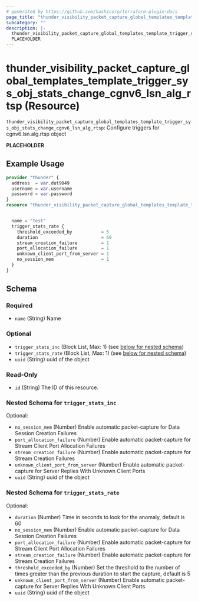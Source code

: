 ```yaml
---
# generated by https://github.com/hashicorp/terraform-plugin-docs
page_title: "thunder_visibility_packet_capture_global_templates_template_trigger_sys_obj_stats_change_cgnv6_lsn_alg_rtsp Resource - terraform-provider-thunder"
subcategory: ""
description: |-
  thunder_visibility_packet_capture_global_templates_template_trigger_sys_obj_stats_change_cgnv6_lsn_alg_rtsp: Configure triggers for cgnv6.lsn.alg.rtsp object
  PLACEHOLDER
---
```


# thunder_visibility_packet_capture_global_templates_template_trigger_sys_obj_stats_change_cgnv6_lsn_alg_rtsp (Resource)

`thunder_visibility_packet_capture_global_templates_template_trigger_sys_obj_stats_change_cgnv6_lsn_alg_rtsp`: Configure triggers for cgnv6.lsn.alg.rtsp object

__PLACEHOLDER__

## Example Usage

```terraform
provider "thunder" {
  address  = var.dut9049
  username = var.username
  password = var.password
}
resource "thunder_visibility_packet_capture_global_templates_template_trigger_sys_obj_stats_change_cgnv6_lsn_alg_rtsp" "thunder_visibility_packet_capture_global_templates_template_trigger_sys_obj_stats_change_cgnv6_lsn_alg_rtsp" {


  name = "test"
  trigger_stats_rate {
    threshold_exceeded_by           = 5
    duration                        = 60
    stream_creation_failure         = 1
    port_allocation_failure         = 1
    unknown_client_port_from_server = 1
    no_session_mem                  = 1
  }
}
```

<!-- schema generated by tfplugindocs -->
## Schema

### Required

- `name` (String) Name

### Optional

- `trigger_stats_inc` (Block List, Max: 1) (see [below for nested schema](#nestedblock--trigger_stats_inc))
- `trigger_stats_rate` (Block List, Max: 1) (see [below for nested schema](#nestedblock--trigger_stats_rate))
- `uuid` (String) uuid of the object

### Read-Only

- `id` (String) The ID of this resource.

<a id="nestedblock--trigger_stats_inc"></a>
### Nested Schema for `trigger_stats_inc`

Optional:

- `no_session_mem` (Number) Enable automatic packet-capture for Data Session Creation Failures
- `port_allocation_failure` (Number) Enable automatic packet-capture for Stream Client Port Allocation Failures
- `stream_creation_failure` (Number) Enable automatic packet-capture for Stream Creation Failures
- `unknown_client_port_from_server` (Number) Enable automatic packet-capture for Server Replies With Unknown Client Ports
- `uuid` (String) uuid of the object


<a id="nestedblock--trigger_stats_rate"></a>
### Nested Schema for `trigger_stats_rate`

Optional:

- `duration` (Number) Time in seconds to look for the anomaly, default is 60
- `no_session_mem` (Number) Enable automatic packet-capture for Data Session Creation Failures
- `port_allocation_failure` (Number) Enable automatic packet-capture for Stream Client Port Allocation Failures
- `stream_creation_failure` (Number) Enable automatic packet-capture for Stream Creation Failures
- `threshold_exceeded_by` (Number) Set the threshold to the number of times greater than the previous duration to start the capture, default is 5
- `unknown_client_port_from_server` (Number) Enable automatic packet-capture for Server Replies With Unknown Client Ports
- `uuid` (String) uuid of the object


